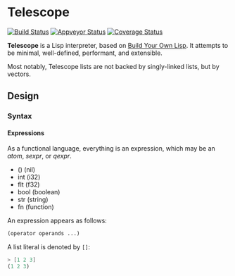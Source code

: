# Telescope

[![Build
Status](https://travis-ci.org/jzhu98/telescope.svg?style=flat-square&branch=develop)](https://travis-ci.org/jzhu98/telescope)
[![Appveyor Status](https://ci.appveyor.com/api/projects/status/rlhd2gyjcmdkdxc7/branch/develop?svg=true)](https://ci.appveyor.com/project/jzhu98/telescope/branch/develop)
[![Coverage Status](https://coveralls.io/repos/github/jzhu98/telescope/badge.svg?style=flat-square&branch=develop)](https://coveralls.io/github/jzhu98/telescope?branch=develop)

**Telescope** is a Lisp interpreter, based on [Build Your Own Lisp](buildyourownlisp.com).
It attempts to be minimal, well-defined, performant, and extensible.

Most notably, Telescope lists are not backed by singly-linked lists, but by vectors.

## Design

### Syntax

#### Expressions

As a functional language, everything is an expression, which may be an *atom*, *sexpr*, or *qexpr*.

- ()    (nil)
- int   (i32)
- flt   (f32)
- bool  (boolean)
- str   (string)
- fn    (function)

An expression appears as follows:

```lisp
(operator operands ...)
```

A list literal is denoted by `[]`:

```scheme
> [1 2 3]
(1 2 3)
```
